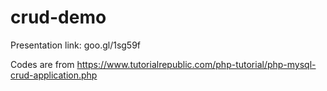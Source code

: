 # crud-demo
Presentation link: goo.gl/1sg59f

Codes are from https://www.tutorialrepublic.com/php-tutorial/php-mysql-crud-application.php
